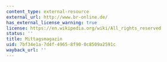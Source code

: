 ```yaml
---
content_type: external-resource
external_url: http://www.br-online.de/
has_external_license_warning: true
license: https://en.wikipedia.org/wiki/All_rights_reserved
status: ''
title: Mittagsmagazin
uid: 7bf34e1a-7d4f-4965-8f90-0c8509a2591c
wayback_url: ''
---
```

